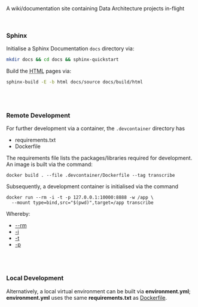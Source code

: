 <br>

A wiki/documentation site containing Data Architecture projects in-flight

<br>

### Sphinx

Initialise a Sphinx Documentation `docs` directory via:

```bash
mkdir docs && cd docs && sphinx-quickstart
```

Build the <abbr title="HyperText Markup Language">HTML</abbr> pages via:

```bash
sphinx-build -E -b html docs/source docs/build/html
```

<br>
<br>

### Remote Development

For further development via a container, the `.devcontainer` directory has

* requirements.txt
* Dockerfile

The requirements file lists the packages/libraries required for development.  An image is built via the command:

```shell
docker build . --file .devcontainer/Dockerfile --tag transcribe
```

Subsequently, a development container is initialised via the command

```shell
docker run --rm -i -t -p 127.0.0.1:10000:8888 -w /app \
  --mount type=bind,src="$(pwd)",target=/app transcribe
```

Whereby:

* [--rm](https://docs.docker.com/engine/reference/commandline/run/#:~:text=a%20container%20exits-,%2D%2Drm,-Automatically%20remove%20the) 
* [-i](https://docs.docker.com/engine/reference/commandline/run/#:~:text=and%20reaps%20processes-,%2D%2Dinteractive,-%2C%20%2Di) 
* [-t](https://docs.docker.com/get-started/02_our_app/#:~:text=Finally%2C%20the-,%2Dt,-flag%20tags%20your) 
* [-p](https://docs.docker.com/engine/reference/commandline/run/#:~:text=%2D%2Dpublish%20%2C-,%2Dp,-Publish%20a%20container%E2%80%99s) 

<br>
<br>

### Local Development

Alternatively, a local virtual environment can be built via **environment.yml**; **environment.yml** uses the same 
**requirements.txt** as [Dockerfile](/.devcontainer/Dockerfile).

<br>
<br>

<br>
<br>

<br>
<br>

<br>
<br>
